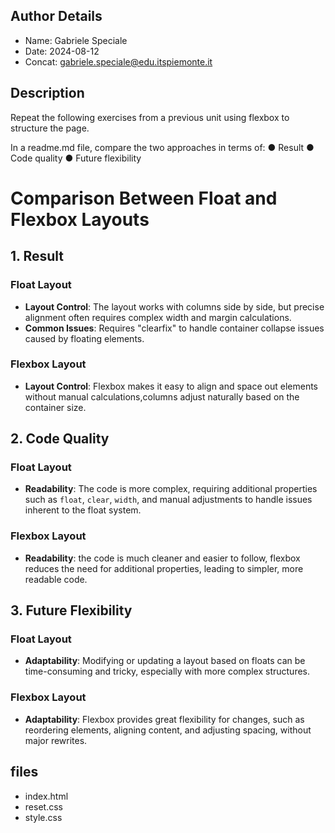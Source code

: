 ## Author Details

* Name: Gabriele Speciale
* Date: 2024-08-12
* Concat: gabriele.speciale@edu.itspiemonte.it



## Description

Repeat the following exercises from a previous unit using flexbox to structure 
the page.

In a readme.md file, compare the two approaches in terms of:
● Result
● Code quality
● Future flexibility




# Comparison Between Float and Flexbox Layouts


## 1. Result

### Float Layout
- **Layout Control**: The layout works with columns side by side, but precise alignment often requires complex width and margin calculations.
- **Common Issues**: Requires "clearfix" to handle container collapse issues caused by floating elements.

### Flexbox Layout
- **Layout Control**: Flexbox makes it easy to align and space out elements without manual calculations,columns adjust naturally based on the container size.


## 2. Code Quality

### Float Layout
- **Readability**: The code is more complex, requiring additional properties such as `float`, `clear`, `width`, and manual adjustments to handle issues inherent to the float system.

### Flexbox Layout
- **Readability**: the code is much cleaner and easier to follow, flexbox reduces the need for additional properties, leading to simpler, more readable code.



## 3. Future Flexibility

### Float Layout
- **Adaptability**: Modifying or updating a layout based on floats can be time-consuming and tricky, especially with more complex structures.

### Flexbox Layout
- **Adaptability**: Flexbox provides great flexibility for changes, such as reordering elements, aligning content, and adjusting spacing, without major rewrites.






## files

* index.html
* reset.css
* style.css